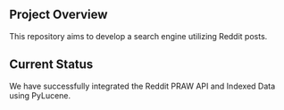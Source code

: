 ## Project Overview

This repository aims to develop a search engine utilizing Reddit posts.

## Current Status

We have successfully integrated the Reddit PRAW API and Indexed Data using PyLucene.